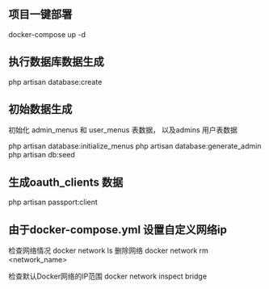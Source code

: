 ## 项目一键部署
docker-compose up -d

## 执行数据库数据生成
php artisan database:create

## 初始数据生成
初始化 admin_menus 和 user_menus 表数据， 以及admins 用户表数据

php artisan database:initialize_menus
php artisan database:generate_admin
php artisan db:seed

## 生成oauth_clients 数据
php artisan passport:client

## 由于docker-compose.yml 设置自定义网络ip
检查网络情况
docker network ls
删除网络
docker network rm <network_name>

检查默认Docker网络的IP范围
docker network inspect bridge
